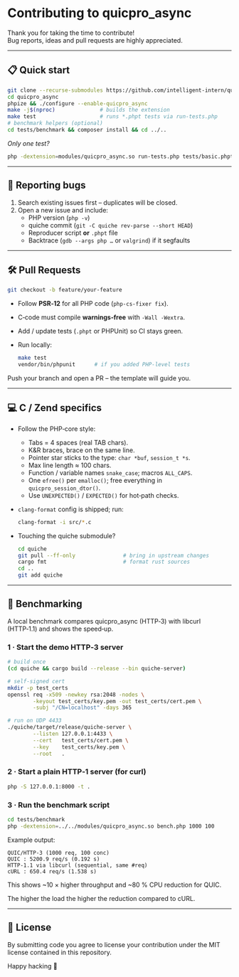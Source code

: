 # Contributing to **quicpro_async**

Thank you for taking the time to contribute!  
Bug reports, ideas and pull requests are highly appreciated.

---

## 📋 Quick start

~~~bash
git clone --recurse-submodules https://github.com/intelligent-intern/quicpro_async.git
cd quicpro_async
phpize && ./configure --enable-quicpro_async
make -j$(nproc)              # builds the extension
make test                    # runs *.phpt tests via run‑tests.php
# benchmark helpers (optional)
cd tests/benchmark && composer install && cd ../..
~~~

*Only one test?*

~~~bash
php -dextension=modules/quicpro_async.so run-tests.php tests/basic.phpt
~~~

---

## 🐞 Reporting bugs

1. Search existing issues first – duplicates will be closed.
2. Open a new issue and include:
    * PHP version (`php -v`)
    * quiche commit (`git -C quiche rev-parse --short HEAD`)
    * Reproducer script **or** `.phpt` file
    * Backtrace (`gdb --args php …` or `valgrind`) if it segfaults

---

## 🛠 Pull Requests

~~~bash
git checkout -b feature/your-feature
~~~

* Follow **PSR‑12** for all PHP code (`php-cs-fixer fix`).
* C‑code must compile **warnings‑free** with `-Wall -Wextra`.
* Add / update tests (`.phpt` or PHPUnit) so CI stays green.
* Run locally:

  ~~~bash
  make test
  vendor/bin/phpunit      # if you added PHP‑level tests
  ~~~

Push your branch and open a PR – the template will guide you.

---

## 💻 C / Zend specifics

* Follow the PHP‑core style:

    * Tabs = 4 spaces (real TAB chars).
    * K&R braces, brace on the same line.
    * Pointer star sticks to the type: `char *buf`, `session_t *s`.
    * Max line length ≈ 100 chars.
    * Function / variable names `snake_case`; macros `ALL_CAPS`.
    * One `efree()` per `emalloc()`; free everything in `quicpro_session_dtor()`.
    * Use `UNEXPECTED()` / `EXPECTED()` for hot‑path checks.

* `clang-format` config is shipped; run:
  ~~~bash
  clang-format -i src/*.c
  ~~~

* Touching the quiche submodule?
  ~~~bash
  cd quiche
  git pull --ff-only               # bring in upstream changes
  cargo fmt                        # format rust sources
  cd ..
  git add quiche
  ~~~

---

## 🚀 Benchmarking

A local benchmark compares quicpro_async (HTTP‑3) with libcurl
(HTTP‑1.1) and shows the speed‑up.

### 1 · Start the demo HTTP‑3 server

~~~bash
# build once
(cd quiche && cargo build --release --bin quiche-server)

# self‑signed cert
mkdir -p test_certs
openssl req -x509 -newkey rsa:2048 -nodes \
        -keyout test_certs/key.pem -out test_certs/cert.pem \
        -subj "/CN=localhost" -days 365

# run on UDP 4433
./quiche/target/release/quiche-server \
        --listen 127.0.0.1:4433 \
        --cert   test_certs/cert.pem \
        --key    test_certs/key.pem \
        --root   .
~~~

### 2 · Start a plain HTTP‑1 server (for curl)

~~~bash
php -S 127.0.0.1:8000 -t .
~~~

### 3 · Run the benchmark script

~~~bash
cd tests/benchmark
php -dextension=../../modules/quicpro_async.so bench.php 1000 100
~~~

Example output:
~~~
QUIC/HTTP‑3 (1000 req, 100 conc)
QUIC : 5200.9 req/s (0.192 s)
HTTP‑1.1 via libcurl (sequential, same #req)
cURL : 650.4 req/s (1.538 s)
~~~


This shows ~10 × higher throughput and ~80 % CPU reduction for QUIC.

The higher the load the higher the reduction compared to cURL.

---

## 📄 License

By submitting code you agree to license your contribution under the
MIT license contained in this repository.

Happy hacking 🚀